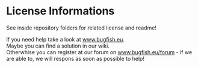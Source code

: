 # License Informations
See inside repository folders for related license and readme!

If you need help take a look at www.bugfish.eu.  
Maybe you can find a solution in our wiki.  
Otherwhise you can register at our forum on www.bugfish.eu/forum - if we are able to, we will respons as soon as possible to help!